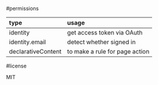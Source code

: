#permissions

|type              |usage                         |
|:-----------------|:-----------------------------|
|identity          |get access token via OAuth    |
|identity.email    |detect whether signed in      |
|declarativeContent|to make a rule for page action|

#license

MIT